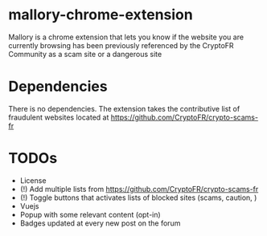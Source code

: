 # mallory-chrome-extension
Mallory is a chrome extension that lets you know if the website you are currently browsing has been previously referenced by the CryptoFR Community as a scam site or a dangerous site

# Dependencies

There is no dependencies. The extension takes the contributive list of fraudulent websites located at https://github.com/CryptoFR/crypto-scams-fr

# TODOs

 * License
 * (!) Add multiple lists from https://github.com/CryptoFR/crypto-scams-fr
 * (!) Toggle buttons that activates lists of blocked sites (scams, caution, )
 * Vuejs
 * Popup with some relevant content (opt-in)
 * Badges updated at every new post on the forum
